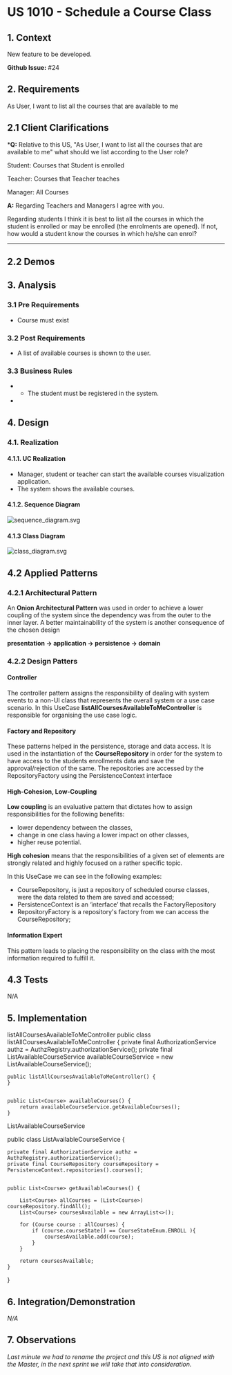 # US 1010 - Schedule a Course Class

## 1. Context

New feature to be developed.

**Github Issue:** #24

## 2. Requirements

As User, I want to list all the courses that are available to me

## 2.1 Client Clarifications

***Q:** Relative to this US, "As User, I want to list all the courses that are available to me" what should we list
according to the User role?

Student: Courses that Student is enrolled

Teacher: Courses that Teacher teaches

Manager: All Courses

**A:** Regarding Teachers and Managers I agree with you.

Regarding students I think it is best to list all the courses in which the student is enrolled or may be enrolled (the
enrolments are opened). If not, how would a student know the courses in which he/she can enrol?

---

## 2.2 Demos

## 3. Analysis

### 3.1 Pre Requirements

- Course must exist

### 3.2 Post Requirements

- A list of available courses is shown to the user.

### 3.3 Business Rules

-
    - The student must be registered in the system.
-

## 4. Design

### 4.1. Realization

#### 4.1.1. UC Realization

- Manager, student or teacher can start the available courses visualization application.
- The system shows the available courses.

#### 4.1.2. Sequence Diagram

![sequence_diagram.svg](sequencediagram.svg)

#### 4.1.3 Class Diagram

![class_diagram.svg](classdiagram.svg)

## 4.2 Applied Patterns

### 4.2.1 Architectural  Pattern

An **Onion Architectural Pattern** was used in order to achieve a lower coupling of the system since the dependency was
from the outer to the inner layer. A better maintainability of the system is another consequence of the chosen design

**presentation -> application -> persistence -> domain**

### 4.2.2 Design Patters

#### Controller

The controller pattern assigns the responsibility of dealing with system events to a non-UI class that represents the
overall system or a use case scenario.
In this UseCase **listAllCoursesAvailableToMeController** is responsible for organising the use case logic.

#### Factory and Repository

These patterns helped in the persistence, storage and data access.
It is used in the instantiation of the **CourseRepository** in order for the system to have access to the students
enrollments data and save the approval/rejection of the same.
The repositories are accessed by the RepositoryFactory using the PersistenceContext interface

#### High-Cohesion, Low-Coupling

**Low coupling** is an evaluative pattern that dictates how to assign responsibilities for the following benefits:

* lower dependency between the classes,
* change in one class having a lower impact on other classes,
* higher reuse potential.

**High cohesion** means that the responsibilities of a given set of elements are strongly related and highly focused on
a rather specific topic.

In this UseCase we can see in the following examples:

* CourseRepository, is just a repository of scheduled course classes, were the data related to them are saved and
  accessed;
* PersistenceContext is an ‘interface’ that recalls the FactoryRepository
* RepositoryFactory is a repository's factory from we can access the CourseRepository;

#### Information Expert

This pattern leads to placing the responsibility on the class with the most information required to fulfill it.

## 4.3 Tests

N/A

## 5. Implementation

listAllCoursesAvailableToMeController
public class listAllCoursesAvailableToMeController {
private final AuthorizationService authz = AuthzRegistry.authorizationService();
private final ListAvailableCourseService availableCourseService = new ListAvailableCourseService();

    public listAllCoursesAvailableToMeController() {
    }


    public List<Course> availableCourses() {
        return availableCourseService.getAvailableCourses();
    }

ListAvailableCourseService

public class ListAvailableCourseService {

    private final AuthorizationService authz = AuthzRegistry.authorizationService();
    private final CourseRepository courseRepository = PersistenceContext.repositories().courses();


    public List<Course> getAvailableCourses() {

        List<Course> allCourses = (List<Course>) courseRepository.findAll();
        List<Course> coursesAvailable = new ArrayList<>();

        for (Course course : allCourses) {
            if (course.courseState() == CourseStateEnum.ENROLL ){
                coursesAvailable.add(course);
            }
        }

        return coursesAvailable;
    }

}

## 6. Integration/Demonstration

*N/A*

## 7. Observations

*Last minute we had to rename the project and this US is not aligned with the Master, in the next sprint we will take
that into consideration.*





